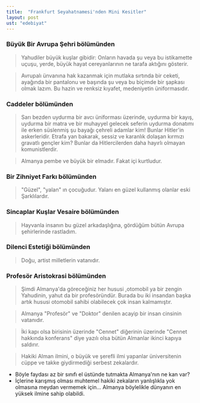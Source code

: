 ```yaml
---
title:  "Frankfurt Seyahatnamesi'nden Mini Kesitler"
layout: post
ust: "edebiyat"
---
```


### Büyük Bir Avrupa Şehri bölümünden

> Yahudiler büyük kuşlar gibidir: Onların havada şu veya bu istikamette uçuşu, yerde, büyük hayat cereyanlarının ne tarafa aktığını gösterir.


> Avrupalı ünvanına hak kazanmak için mutlaka sırtında bir ceketi, ayağında bir pantalonu ve başında şu veya bu biçimde bir şapkası olmak lazım. Bu hazin ve renksiz kıyafet, medeniyetin üniformasıdır.

### Caddeler bölümünden

> Sarı bezden uydurma bir avcı üniforması üzerinde, uydurma bir kayış, uydurma bir matra ve bir muhayyel gelecek seferin uydurma donatımı ile erken süslenmiş şu bayağı çehreli adamlar kim! Bunlar Hitler'in askerleridir. Etrafa yan bakarak, sessiz ve karanlık dolaşan kırmızı gravatlı gençler kim? Bunlar da Hitlercilerden daha hayırlı olmayan komunistlerdir. 

> Almanya pembe ve büyük bir elmadır. Fakat içi kurtludur. 

### Bir Zihniyet Farkı bölümünden
> "Güzel", "yalan" ın çocuğudur. Yalanı en güzel kullanmış olanlar eski Şarklılardır.

### Sincaplar Kuşlar Vesaire bölümünden
> Hayvanla insanın bu güzel arkadaşlığına, gördüğüm bütün Avrupa şehirlerinde rastladım.

### Dilenci Estetiği bölümünden
> Doğu, artist milletlerin vatanıdır. 

### Profesör Aristokrasi bölümünden
> Şimdi Almanya'da göreceğiniz her hususi ,otomobil ya bir zengin Yahudinin, yahut da bir profesöründür. Burada bu iki insandan başka artık hususi otomobil sahibi olabilecek çok insan kalmamıştır. 

> Almanya "Profesör" ve "Doktor" denilen acayip bir insan cinsinin vatanıdır.

> İki kapı olsa birisinin üzerinde "Cennet" diğerinin üzerinde "Cennet hakkında konferans" diye yazılı olsa bütün Almanlar ikinci kapıya saldırır.

> Hakiki Alman ilmini, o büyük ve şerefli ilmi yapanlar üniversitenin cüppe ve takke giydirmediği serbest zekalardır. 
   - Böyle faydası az bir sınıfı el üstünde tutmakta Almanya'nın ne kan var? 
   - İçlerine karışmış olması muhtemel hakiki zekaların yanlışlıkla yok olmasına meydan vermemek için... Almanya böylelikle dünyanın en yüksek ilmine sahip olabildi.
